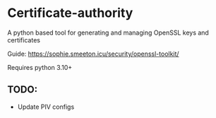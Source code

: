 # Certificate-authority
A python based tool for generating and managing OpenSSL keys and certificates

Guide:  https://sophie.smeeton.icu/security/openssl-toolkit/

Requires python 3.10+

## TODO:
* Update PIV configs